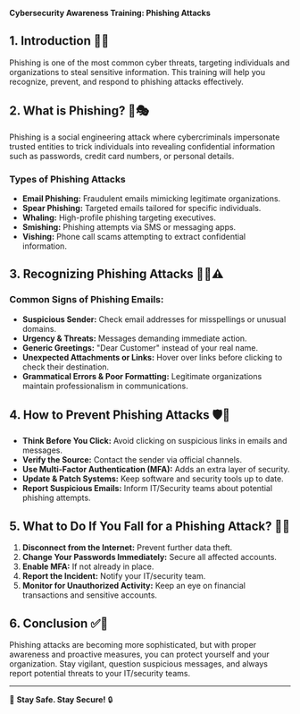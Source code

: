 **Cybersecurity Awareness Training: Phishing Attacks**

## **1. Introduction** 🎣🔐
Phishing is one of the most common cyber threats, targeting individuals and organizations to steal sensitive information. This training will help you recognize, prevent, and respond to phishing attacks effectively.

## **2. What is Phishing?** 📧🎭
Phishing is a social engineering attack where cybercriminals impersonate trusted entities to trick individuals into revealing confidential information such as passwords, credit card numbers, or personal details.

### **Types of Phishing Attacks**
- **Email Phishing:** Fraudulent emails mimicking legitimate organizations.
- **Spear Phishing:** Targeted emails tailored for specific individuals.
- **Whaling:** High-profile phishing targeting executives.
- **Smishing:** Phishing attempts via SMS or messaging apps.
- **Vishing:** Phone call scams attempting to extract confidential information.

## **3. Recognizing Phishing Attacks** 🕵️‍♂️⚠️
### **Common Signs of Phishing Emails:**
- **Suspicious Sender:** Check email addresses for misspellings or unusual domains.
- **Urgency & Threats:** Messages demanding immediate action.
- **Generic Greetings:** "Dear Customer" instead of your real name.
- **Unexpected Attachments or Links:** Hover over links before clicking to check their destination.
- **Grammatical Errors & Poor Formatting:** Legitimate organizations maintain professionalism in communications.

## **4. How to Prevent Phishing Attacks** 🛡️🚫
- **Think Before You Click:** Avoid clicking on suspicious links in emails and messages.
- **Verify the Source:** Contact the sender via official channels.
- **Use Multi-Factor Authentication (MFA):** Adds an extra layer of security.
- **Update & Patch Systems:** Keep software and security tools up to date.
- **Report Suspicious Emails:** Inform IT/Security teams about potential phishing attempts.

## **5. What to Do If You Fall for a Phishing Attack?** 🚨🆘
1. **Disconnect from the Internet:** Prevent further data theft.
2. **Change Your Passwords Immediately:** Secure all affected accounts.
3. **Enable MFA:** If not already in place.
4. **Report the Incident:** Notify your IT/security team.
5. **Monitor for Unauthorized Activity:** Keep an eye on financial transactions and sensitive accounts.

## **6. Conclusion** ✅🎯
Phishing attacks are becoming more sophisticated, but with proper awareness and proactive measures, you can protect yourself and your organization. Stay vigilant, question suspicious messages, and always report potential threats to your IT/security teams.

---
🚀 **Stay Safe. Stay Secure!** 🔒
